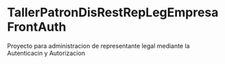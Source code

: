 # TallerPatronDisRestRepLegEmpresaFrontAuth
Proyecto para administracion de representante legal mediante la Autenticacin y Autorizacion
